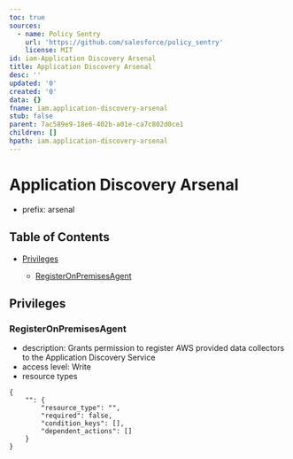 ```yaml
---
toc: true
sources:
  - name: Policy Sentry
    url: 'https://github.com/salesforce/policy_sentry'
    license: MIT
id: iam-Application Discovery Arsenal
title: Application Discovery Arsenal
desc: ''
updated: '0'
created: '0'
data: {}
fname: iam.application-discovery-arsenal
stub: false
parent: 7ac589e9-18e6-402b-a01e-ca7c802d0ce1
children: []
hpath: iam.application-discovery-arsenal
---
```

# Application Discovery Arsenal

- prefix: arsenal

## Table of Contents

- [Privileges](#privileges)

  - [RegisterOnPremisesAgent](#registeronpremisesagent)

## Privileges

### RegisterOnPremisesAgent

- description: Grants permission to register AWS provided data collectors to the Application Discovery Service
- access level: Write
- resource types

```
{
    "": {
        "resource_type": "",
        "required": false,
        "condition_keys": [],
        "dependent_actions": []
    }
}
```
